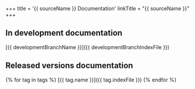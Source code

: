 +++
title = '{{ sourceName }} Documentation'
linkTitle = "{{ sourceName }}"
+++
## In development documentation

[{{ developmentBranchName }}]({{ developmentBranchIndexFile }})

## Released versions documentation
{% for tag in tags %}
[{{ tag.name }}]({{ tag.indexFile }})
{% endfor %}